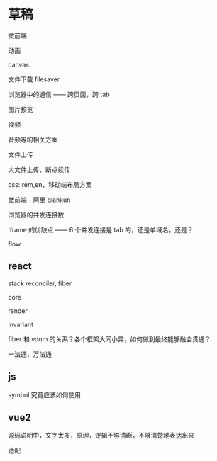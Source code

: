 # 草稿

微前端

动画

canvas

文件下载 filesaver

浏览器中的通信 —— 跨页面，跨 tab

图片预览

视频

音频等的相关方案

文件上传

大文件上传，断点续传

css: rem,en，移动端布局方案

微前端 - 阿里 qiankun

浏览器的并发连接数

iframe 的优缺点 —— 6 个并发连接是 tab 的，还是单域名，还是？

flow

## react

stack reconciler, fiber

core

render

invariant

fiber 和 vdom 的关系？各个框架大同小异，如何做到最终能够融会贯通？

一法通，万法通

## js

symbol 究竟应该如何使用

## vue2

源码说明中，文字太多，原理，逻辑不够清晰，不够清楚地表达出来

适配
